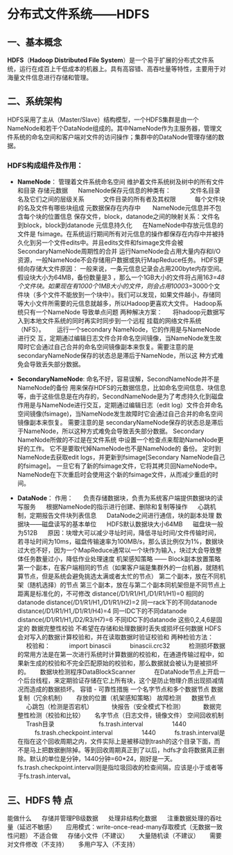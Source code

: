 # 分布式文件系统——HDFS
## 一、基本概念
**HDFS**（**Hadoop Distributed File System**）是一个易于扩展的分布式文件系统，运行在成百上千低成本的机器上。具有高容错、高吞吐量等特性，主要用于对海量文件信息进行存储和管理。

## 二、系统架构

HDFS采用了主从（Master/Slave）结构模型，一个HDFS集群是由一个NameNode和若干个DataNode组成的。其中NameNode作为主服务器，管理文件系统的命名空间和客户端对文件的访问操作；集群中的DataNode管理存储的数据。

### HDFS构成组件及作用：
- **NameNode**：
管理着文件系统命名空间
     维护着文件系统树及树中的所有文件和目录
存储元数据
     NameNode保存元信息的种类有：
          文件名目录名及它们之间的层级关系
          文件目录的所有者及其权限
          每个文件块的名及文件有哪些块组成
元数据保存在内存中
      NameNode元信息并不包含每个块的位置信息
保存文件，block，datanode之间的映射关系：文件名到block，block到datanode
元信息持久化
     在NameNode中存放元信息的文件是 fsimage。在系统运行期间所有对元信息的操作都保存在内存中并被持久化到另一个文件edits中。并且edits文件和fsimage文件会被SecondaryNameNode周期性的合并
运行NameNode会占用大量内存和I/O资源，一般NameNode不会存储用户数据或执行MapReduce任务。
HDFS更倾向存储大文件原因：
     一般来说，一条元信息记录会占用200byte内存空间。假设块大小为64MB，备份数量是3 ，那么一个1GB大小的文件将占用16*3=48个文件块。如果现在有1000个1MB大小的文件，则会占用1000*3=3000个文件块（多个文件不能放到一个块中）。我们可以发现，如果文件越小，存储同等大小文件所需要的元信息就越多，所以Hadoop更喜欢大文件。
Hadoop系统只有一个NameNode
     导致单点问题
     两种解决方案：
          将hadoop元数据写入到本地文件系统的同时再实时同步到一个远程 挂载的网络文件系统（NFS）。
          运行一个secondary NameNode，它的作用是与NameNode进行交 互，定期通过编辑日志文件合并命名空间镜像，当NameNode发生故 障时它会通过自己合并的命名空间镜像副本来恢复。需要注意的是 secondaryNameNode保存的状态总是滞后于NameNode，所以这 种方式难免会导致丢失部分数据。

- **SecondaryNameNode**:
命名不好，容易误解，SecondNameNode并不是NameNode的备份
用来保存HDFS的元数据信息，比如命名空间信息、块信息等，由于这些信息是在内存的，SecondNameNode是为了考虑持久化到磁盘
作用是与NameNode进行交互，定期通过编辑日志（edit log）文件合并命名空间镜像(fsimage)，当NameNode发生故障时它会通过自己合并的命名空间镜像副本来恢复。
需要注意的是 secondaryNameNode保存的状态总是滞后于NameNode，所以这种方式难免会导致丢失部分数据。
Secondary NameNode所做的不过是在文件系统 中设置一个检查点来帮助NameNode更好的工作。 它不是要取代掉NameNode也不是NameNode的 备份。
定时到NameNode去获取edit logs，并更新到fsimage[Secondary NameNode自己的fsimage]。
一旦它有了新的fsimage文件，它将其拷贝回NameNode中。
NameNode在下次重启时会使用这个新的fsimage文件，从而减少重启的时间。

- **DataNode**：
作用：
     负责存储数据块，负责为系统客户端提供数据块的读写服务
     根据NameNode的指示进行创建、删除和复制等操作
     心跳机制，定期报告文件块列表信息
     DataNode之间进行通信，块的副本处理
数据块——磁盘读写的基本单位
     HDFS默认数据块大小64MB
     磁盘块一般为512B
     原因：块增大可以减少寻址时间，降低寻址时间/文件传输时间，若寻址时间为10ms，磁盘传输速率为100MB/s，那么该比例仅为1%，数据块过大也不好，因为一个MapReduce通常以一个块作为输入，块过大会导致整体任务数量过小，降低作业处理速度
机架感知策略 —— Block副本放置策略
第一个副本，在客户端相同的节点（如果客户端是集群外的一台机器，就随机算节点，但是系统会避免挑选太满或者太忙的节点）
第二个副本，放在不同机架（随机选择）的节点
第三个副本，放在与第二个副本同机架但是不同节点上
距离是标准化的，不可修改
distance(/D1/R1/H1,/D1/R1/H1)=0 相同的datanode
distance(/D1/R1/H1,/D1/R1/H2)=2 同一rack下的不同datanode
distance(/D1/R1/H1,/D1/R1/H4)=4 同一IDC下的不同datanode
distance(/D1/R1/H1,/D2/R3/H7)=6 不同IDC下的datanode
这些0,2,4,6是固定的
数据完整性校验
不希望在存储和处理数据时丢失或损坏任何数据
HDFS 会对写入的数据计算校验和，并在读取数据时验证校验和
两种检验方法：
     校验和：
          import binascii
          binascii.crc32
          检测损坏数据的常用方法是在第一次进行系统时计算数据的校验和，在通道传输过程中，如果新生成的校验和不完全匹配原始的校验和，那么数据就会被认为是被损坏的。
     数据块检测程序DataBlockScanner
          在DataNode节点上开启一个后台线程，来定期验证存储在它上所有块，这个是防止物理介质出现损减情况而造成的数据损坏。
容错 - 可靠性措施
一个名字节点和多个数据节点
数据复制（冗余机制）
     存放的位置（机架感知策略）
故障检测
     数据节点
          心跳包（检测是否宕机）
          快报告（安全模式下检测）
          数据完整性检测（校验和比较）
     名字节点（日志文件，镜像文件）
空间回收机制
     Trash目录
         <property>
                <name>fs.trash.interval</name>
                <value>1440</value>
        </property>
         <property>
                <name>fs.trash.checkpoint.interval</name>
                <value>1440</value>
        </property> 
fs.trash.interval是在指在这个回收周期之内，文件实际上是被移动到trash的这个目录下面，而不是马上把数据删除掉。等到回收周期真正到了以后，hdfs才会将数据真正删除。默认的单位是分钟，1440分钟=60*24，刚好是一天。 
fs.trash.checkpoint.interval则是指垃圾回收的检查间隔，应该是小于或者等于fs.trash.interval。


## 三、HDFS 特 点
能做什么
     存储并管理PB级数据
     处理非结构化数据
     注重数据处理的吞吐量（延迟不敏感）
     应用模式：write-once-read-many存取模式（无数据一致性问题）
不适合做
     存储小文件（不建议）
     大量随机读（不建议）
     需要对文件修改（不支持）
     多用户写入（不支持）
